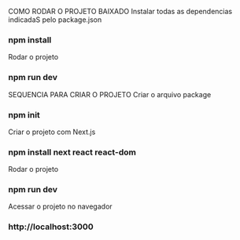 COMO RODAR O PROJETO BAIXADO
Instalar todas as dependencias indicadaS pelo package.json
### npm install

Rodar o projeto
### npm run dev



SEQUENCIA PARA CRIAR O PROJETO
Criar o arquivo package
### npm init

Criar o projeto com Next.js
### npm install next react react-dom

Rodar o projeto 
### npm run dev

Acessar o projeto no navegador
### http://localhost:3000